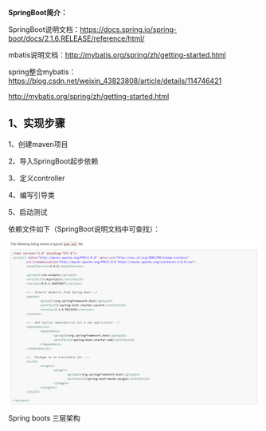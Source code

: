 **SpringBoot简介：**





SpringBoot说明文档：https://docs.spring.io/spring-boot/docs/2.1.6.RELEASE/reference/html/

mbatis说明文档：http://mybatis.org/spring/zh/getting-started.html

spring整合mybatis：https://blog.csdn.net/weixin_43823808/article/details/114746421

http://mybatis.org/spring/zh/getting-started.html



## 1、实现步骤

1、创建maven项目

2、导入SpringBoot起步依赖

3、定义controller

4、编写引导类

5、启动测试

依赖文件如下（SpringBoot说明文档中可查找）：

![image-20230320210251251](assets/image-20230320210251251.png)



Spring boots 三层架构

